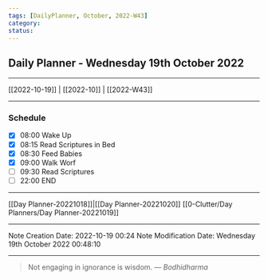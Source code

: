 ```yaml
---
tags: [DailyPlanner, October, 2022-W43]
category:
status:
---
```


## Daily Planner - Wednesday 19th October 2022

---
[[2022-10-19]] | [[2022-10]] | [[2022-W43]]

---
### Schedule
- [x] 08:00 Wake Up
- [x] 08:15 Read Scriptures in Bed
- [x] 08:30 Feed Babies
- [x] 09:00 Walk Worf
- [ ] 09:30 Read Scriptures
- [ ] 22:00 END

---
[[Day Planner-20221018]]|[[Day Planner-20221020]]
[[0-Clutter/Day Planners/Day Planner-20221019]]

---

Note Creation Date: 2022-10-19 00:24
Note Modification Date: Wednesday 19th October 2022 00:48:10 

--- 
> Not engaging in ignorance is wisdom.
> — <cite>Bodhidharma</cite>